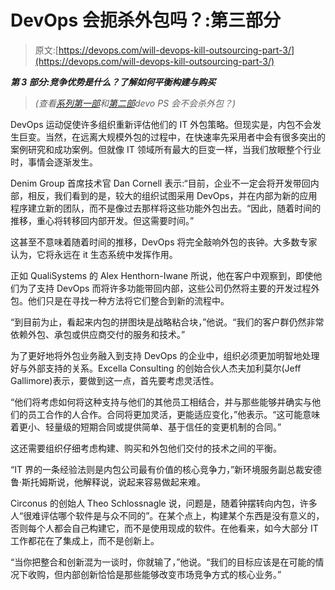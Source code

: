 # DevOps 会扼杀外包吗？:第三部分

> 原文:[https://devops.com/will-devops-kill-outsourcing-part-3/](https://devops.com/will-devops-kill-outsourcing-part-3/)

***第 3 部分:竞争优势是什么？了解如何平衡构建与购买***

> *(查看[系列第一部](http://wp.me/p4upoP-2gY)和[第二部](http://wp.me/p4upoP-2gZ)devo PS 会不会杀外包？)*

DevOps 运动促使许多组织重新评估他们的 IT 外包策略。但现实是，内包不会发生巨变。当然，在远离大规模外包的过程中，在快速率先采用者中会有很多突出的案例研究和成功案例。但就像 IT 领域所有最大的巨变一样，当我们放眼整个行业时，事情会逐渐发生。

Denim Group 首席技术官 Dan Cornell 表示:“目前，企业不一定会将开发带回内部，相反，我们看到的是，较大的组织试图采用 DevOps，并在内部为新的应用程序建立新的团队，而不是像过去那样将这些功能外包出去。“因此，随着时间的推移，重心将转移回内部开发。但这需要时间。”

这甚至不意味着随着时间的推移，DevOps 将完全敲响外包的丧钟。大多数专家认为，它将永远在 it 生态系统中发挥作用。

正如 QualiSystems 的 Alex Henthorn-Iwane 所说，他在客户中观察到，即使他们为了支持 DevOps 而将许多功能带回内部，这些公司仍然将主要的开发过程外包。他们只是在寻找一种方法将它们整合到新的流程中。

“到目前为止，看起来内包的拼图块是战略粘合块，”他说。“我们的客户群仍然非常依赖外包、承包或供应商交付的服务和技术。”

为了更好地将外包业务融入到支持 DevOps 的企业中，组织必须更加明智地处理好与外部支持的关系。Excella Consulting 的创始合伙人杰夫加利莫尔(Jeff Gallimore)表示，要做到这一点，首先要考虑灵活性。

“他们将考虑如何将这种支持与他们的其他员工相结合，并与那些能够并确实与他们的员工合作的人合作。合同将更加灵活，更能适应变化，”他表示。“这可能意味着更小、轻量级的短期合同或提供简单、基于信任的变更机制的合同。”

这还需要组织仔细考虑构建、购买和外包他们交付的技术之间的平衡。

“IT 界的一条经验法则是内包公司最有价值的核心竞争力，”新环境服务副总裁安德鲁·斯托姆斯说，他解释说，说起来容易做起来难。

Circonus 的创始人 Theo Schlossnagle 说，问题是，随着钟摆转向内包，许多人“很难评估哪个软件是与众不同的”。在某个点上，构建某个东西是没有意义的，否则每个人都会自己构建它，而不是使用现成的软件。在他看来，如今大部分 IT 工作都花在了集成上，而不是创新上。

“当你把整合和创新混为一谈时，你就输了，”他说。“我们的目标应该是在可能的情况下收购，但内部创新恰恰是那些能够改变市场竞争方式的核心业务。”